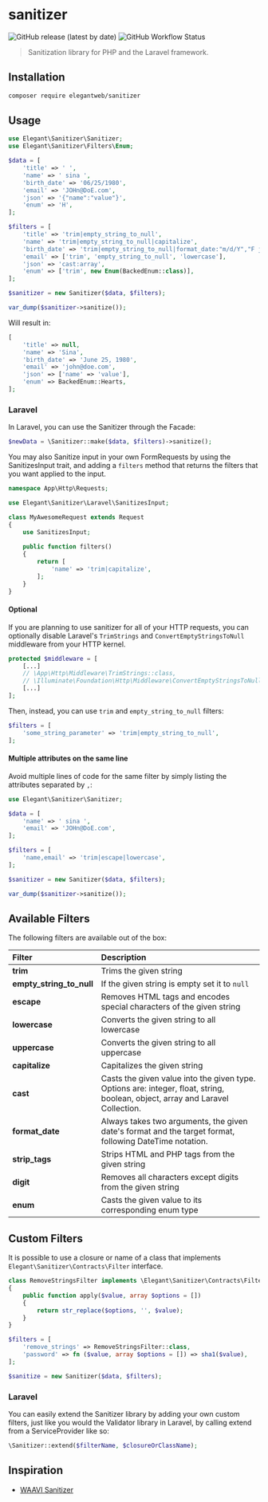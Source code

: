 # sanitizer

![GitHub release (latest by date)](https://img.shields.io/github/v/release/elegantweb/sanitizer?style=flat-square)
![GitHub Workflow Status](https://img.shields.io/github/actions/workflow/status/elegantweb/sanitizer/test.yml?style=flat-square)

> Sanitization library for PHP and the Laravel framework.

## Installation

``` bash
composer require elegantweb/sanitizer
```

## Usage

``` php
use Elegant\Sanitizer\Sanitizer;
use Elegant\Sanitizer\Filters\Enum;

$data = [
    'title' => ' ',
    'name' => ' sina ',
    'birth_date' => '06/25/1980',
    'email' => 'JOHn@DoE.com',
    'json' => '{"name":"value"}',
    'enum' => 'H',
];

$filters = [
    'title' => 'trim|empty_string_to_null',
    'name' => 'trim|empty_string_to_null|capitalize',
    'birth_date' => 'trim|empty_string_to_null|format_date:"m/d/Y","F j, Y"',
    'email' => ['trim', 'empty_string_to_null', 'lowercase'],
    'json' => 'cast:array',
    'enum' => ['trim', new Enum(BackedEnum::class)],
];

$sanitizer = new Sanitizer($data, $filters);

var_dump($sanitizer->sanitize());
```

Will result in:

``` php
[
    'title' => null,
    'name' => 'Sina',
    'birth_date' => 'June 25, 1980',
    'email' => 'john@doe.com',
    'json' => ['name' => 'value'],
    'enum' => BackedEnum::Hearts,
];
```

### Laravel

In Laravel, you can use the Sanitizer through the Facade:

``` php
$newData = \Sanitizer::make($data, $filters)->sanitize();
```

You may also Sanitize input in your own FormRequests by using the SanitizesInput trait, and adding a `filters` method that returns the filters that you want applied to the input.

``` php
namespace App\Http\Requests;

use Elegant\Sanitizer\Laravel\SanitizesInput;

class MyAwesomeRequest extends Request
{
    use SanitizesInput;
    
    public function filters()
    {
        return [
            'name' => 'trim|capitalize',
        ];
    }
}
```

#### Optional

If you are planning to use sanitizer for all of your HTTP requests, you can optionally disable
Laravel's `TrimStrings` and `ConvertEmptyStringsToNull` middleware from your HTTP kernel.

```php
protected $middleware = [
    [...]
    // \App\Http\Middleware\TrimStrings::class,
    // \Illuminate\Foundation\Http\Middleware\ConvertEmptyStringsToNull::class,
    [...]
];
```

Then, instead, you can use `trim` and `empty_string_to_null` filters:

```php
$filters = [
    'some_string_parameter' => 'trim|empty_string_to_null',
];
```

#### Multiple attributes on the same line

Avoid multiple lines of code for the same filter by simply listing the attributes separated by `,`:

``` php
use Elegant\Sanitizer\Sanitizer;

$data = [
    'name' => ' sina ',
    'email' => 'JOHn@DoE.com',
];

$filters = [
    'name,email' => 'trim|escape|lowercase',
];

$sanitizer = new Sanitizer($data, $filters);

var_dump($sanitizer->sanitize());
```

## Available Filters

The following filters are available out of the box:

 Filter                   | Description
:-------------------------|:-------------------------
 **trim**                 | Trims the given string
 **empty_string_to_null** | If the given string is empty set it to `null`
 **escape**               | Removes HTML tags and encodes special characters of the given string
 **lowercase**            | Converts the given string to all lowercase
 **uppercase**            | Converts the given string to all uppercase
 **capitalize**           | Capitalizes the given string
 **cast**                 | Casts the given value into the given type. Options are: integer, float, string, boolean, object, array and Laravel Collection.
 **format_date**          | Always takes two arguments, the given date's format and the target format, following DateTime notation.
 **strip_tags**           | Strips HTML and PHP tags from the given string
 **digit**                | Removes all characters except digits from the given string
 **enum**                 | Casts the given value to its corresponding enum type

## Custom Filters

It is possible to use a closure or name of a class that implements `Elegant\Sanitizer\Contracts\Filter` interface.

``` php
class RemoveStringsFilter implements \Elegant\Sanitizer\Contracts\Filter
{
    public function apply($value, array $options = [])
    {
        return str_replace($options, '', $value);
    }
}

$filters = [
    'remove_strings' => RemoveStringsFilter::class,
    'password' => fn ($value, array $options = []) => sha1($value),
];

$sanitize = new Sanitizer($data, $filters);
```

### Laravel

You can easily extend the Sanitizer library by adding your own custom filters, just like you would the Validator library in Laravel, by calling extend from a ServiceProvider like so:

``` php
\Sanitizer::extend($filterName, $closureOrClassName);
```

## Inspiration

- [WAAVI Sanitizer](https://github.com/Waavi/Sanitizer)
